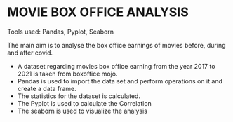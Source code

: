 # MOVIE BOX OFFICE ANALYSIS

Tools used: Pandas, Pyplot, Seaborn

The main aim is to analyse the box office earnings of movies before, during and after covid.

* A dataset regarding movies box office earning from the year 2017 to 2021 is taken from boxoffice mojo.
* Pandas is used to import the data set and perform operations on it and create a data frame.
* The statistics for the dataset is calculated.
* The Pyplot is used to calculate the Correlation
* The seaborn is used to visualize the analysis
